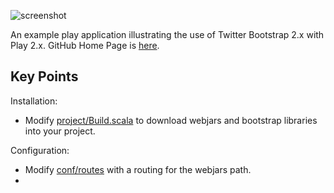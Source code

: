 ![screenshot](https://raw.github.com/ics-software-engineering/play-example-fluentlenium/gh-pages/images/play-example-fluentlenium-screenshot.png)

An example play application illustrating the use of Twitter Bootstrap 2.x with Play 2.x.
GitHub Home Page is [here](http://ics-software-engineering.github.io/play-example-fluentlenium/). 


Key Points
----------

Installation:
  * Modify [project/Build.scala](https://github.com/ics-software-engineering/play-example-bootstrap/blob/master/project/Build.scala) to download webjars and bootstrap libraries into your project.
  
Configuration:  
  * Modify [conf/routes](https://github.com/ics-software-engineering/play-example-bootstrap/blob/master/conf/routes) with a routing for the webjars path.
  *   
